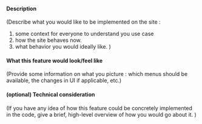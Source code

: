 #### Description

(Describe what you would like to be implemented on the site :
1. some context for everyone to understand you use case
2. how the site behaves now.
3. what behavior you would ideally like.
)

#### What this feature would look/feel like

(Provide some information on what you picture : which menus should be available, the changes in UI if applicable, etc.)

#### (optional) Technical consideration
(If you have any idea of how this feature could be concretely implemented in the code, give a brief, high-level overview of how you would go about it.
)
